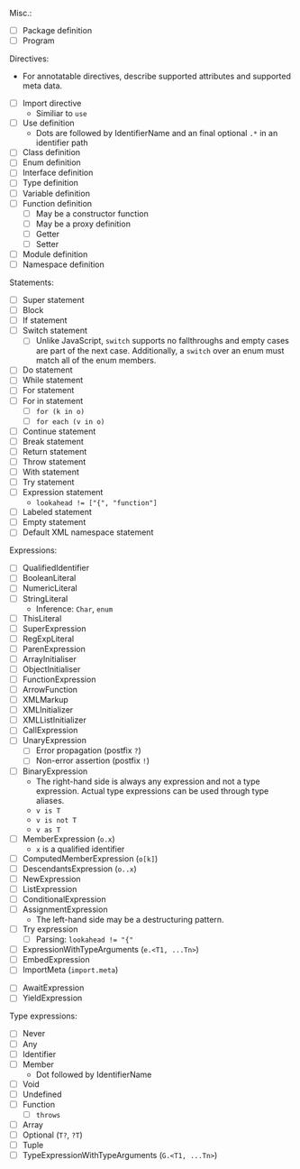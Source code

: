 Misc.:

* [ ] Package definition
* [ ] Program

Directives:

* For annotatable directives, describe supported attributes and supported meta data.
* [ ] Import directive
  * Similiar to `use`
* [ ] Use definition
  * Dots are followed by IdentifierName and an final optional `.*` in an identifier path
* [ ] Class definition
* [ ] Enum definition
* [ ] Interface definition
* [ ] Type definition
* [ ] Variable definition
* [ ] Function definition
  * [ ] May be a constructor function
  * [ ] May be a proxy definition
  * [ ] Getter
  * [ ] Setter
* [ ] Module definition
* [ ] Namespace definition

Statements:

* [ ] Super statement
* [ ] Block
* [ ] If statement
* [ ] Switch statement
  * [ ] Unlike JavaScript, `switch` supports no fallthroughs and empty cases are part of the next case. Additionally, a `switch` over an enum must match all of the enum members.
* [ ] Do statement
* [ ] While statement
* [ ] For statement
* [ ] For in statement
  * [ ] `for (k in o)`
  * [ ] `for each (v in o)`
* [ ] Continue statement
* [ ] Break statement
* [ ] Return statement
* [ ] Throw statement
* [ ] With statement
* [ ] Try statement
* [ ] Expression statement
  * `lookahead != ["{", "function"]`
* [ ] Labeled statement
* [ ] Empty statement
* [ ] Default XML namespace statement

Expressions:

* [ ] QualifiedIdentifier
* [ ] BooleanLiteral
* [ ] NumericLiteral
* [ ] StringLiteral
  * Inference: `Char`, `enum`
* [ ] ThisLiteral
* [ ] SuperExpression
* [ ] RegExpLiteral
* [ ] ParenExpression
* [ ] ArrayInitialiser
* [ ] ObjectInitialiser
* [ ] FunctionExpression
* [ ] ArrowFunction
* [ ] XMLMarkup
* [ ] XMLInitializer
* [ ] XMLListInitializer
* [ ] CallExpression
* [ ] UnaryExpression
  * [ ] Error propagation (postfix `?`)
  * [ ] Non-error assertion (postfix `!`)
* [ ] BinaryExpression
  * The right-hand side is always any expression and not a type expression. Actual type expressions can be used through type aliases.
  * `v is T`
  * `v is not T`
  * `v as T`
* [ ] MemberExpression (`o.x`)
  * `x` is a qualified identifier
* [ ] ComputedMemberExpression (`o[k]`)
* [ ] DescendantsExpression (`o..x`)
* [ ] NewExpression
* [ ] ListExpression
* [ ] ConditionalExpression
* [ ] AssignmentExpression
  * The left-hand side may be a destructuring pattern.
* [ ] Try expression
  * [ ] Parsing: `lookahead != "{"`
* [ ] ExpressionWithTypeArguments (`e.<T1, ...Tn>`)
* [ ] EmbedExpression
* [ ] ImportMeta (`import.meta`)
- [ ] AwaitExpression
- [ ] YieldExpression

Type expressions:

* [ ] Never
* [ ] Any
* [ ] Identifier
* [ ] Member
  * Dot followed by IdentifierName
* [ ] Void
* [ ] Undefined
* [ ] Function
  * [ ] `throws`
* [ ] Array
* [ ] Optional (`T?`, `?T`)
* [ ] Tuple
* [ ] TypeExpressionWithTypeArguments (`G.<T1, ...Tn>`)